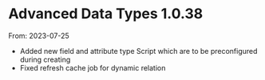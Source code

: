 # Advanced Data Types 1.0.38
From: 2023-07-25

* Added new field and attribute type Script which are to be preconfigured during creating
* Fixed refresh cache job for dynamic relation